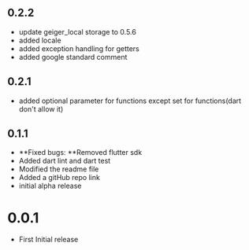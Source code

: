 ## 0.2.2
- update geiger_local storage to 0.5.6
- added locale
- added exception handling for getters 
- added google standard comment

## 0.2.1
- added optional parameter for functions except set for functions(dart don't allow it)

## 0.1.1
- **Fixed bugs: **Removed flutter sdk
- Added dart lint and dart test
- Modified the readme file
- Added a gitHub repo link
- initial alpha release

# 0.0.1
- First Initial release


